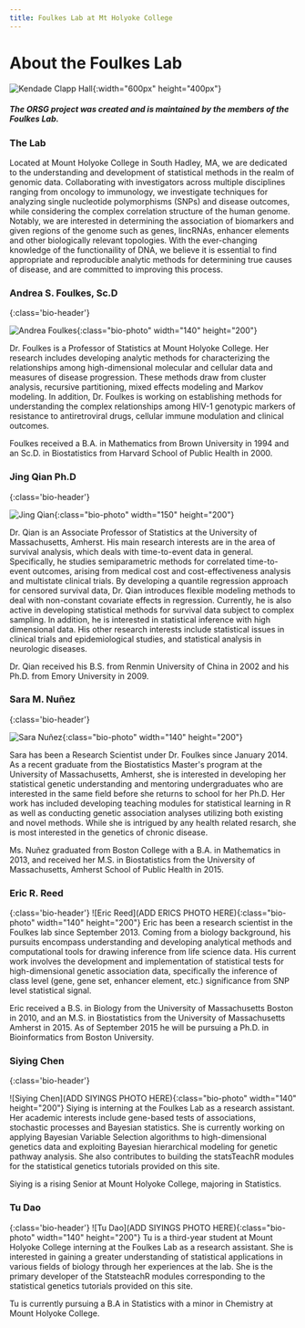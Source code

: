 ```yaml
---
title: Foulkes Lab at Mt Holyoke College
---
```


# About the Foulkes Lab


![Kendade Clapp Hall](KendadeClappHalls.jpg){:width="600px" height="400px"}


##### The ORSG project was created and is maintained by the members of the Foulkes Lab. 


### The Lab
Located at Mount Holyoke College in South Hadley, MA, we are dedicated to the understanding and development of statistical methods in the realm of genomic data. Collaborating with investigators across multiple disciplines ranging from oncology to immunology, we investigate techniques for analyzing single nucleotide polymorphisms (SNPs) and disease outcomes, while considering the complex correlation structure of the human genome. Notably, we are interested in determining the association of biomarkers and given regions of the genome such as genes, lincRNAs, enhancer elements and other biologically relevant topologies. With the ever-changing knowledge of the functionaility of DNA, we believe it is essential to find appropriate and reproducible analytic methods for determining true causes of disease, and are committed to improving this process.

### Andrea S. Foulkes, Sc.D
{:class='bio-header'}

![Andrea Foulkes](foulkes.jpg){:class="bio-photo" width="140" height="200"}


Dr. Foulkes is a Professor of Statistics at Mount Holyoke College. Her research includes developing analytic methods for characterizing the relationships among high-dimensional molecular and cellular data and measures of disease progression. These methods draw from cluster analysis, recursive partitioning, mixed effects modeling and Markov modeling. In addition, Dr. Foulkes is working on establishing methods for understanding the complex relationships among HIV-1 genotypic markers of resistance to antiretroviral drugs, cellular immune modulation and clinical outcomes.

Foulkes received a B.A. in Mathematics from Brown University in 1994 and an Sc.D. in Biostatistics from Harvard School of Public Health in 2000.

### Jing Qian Ph.D
{:class='bio-header'}

![Jing Qian](Jing_Qian.jpg){:class="bio-photo" width="150" height="200"}

Dr. Qian is an Associate Professor of Statistics at the University of Massachusetts, Amherst. His main research interests are in the area of survival analysis, which deals with time-to-event data in general. Specifically, he studies semiparametric methods for correlated time-to-event outcomes, arising from medical cost and cost-effectiveness analysis and multistate clinical trials. By developing a quantile regression approach for censored survival data, Dr. Qian introduces flexible modeling methods to deal with non-constant covariate effects in regression. Currently, he is also active in developing statistical methods for survival data subject to complex sampling. In addition, he is interested in statistical inference with high dimensional data. His other research interests include statistical issues in clinical trials and epidemiological studies, and statistical analysis in neurologic diseases.

Dr. Qian received his B.S. from Renmin University of China in 2002 and his Ph.D. from Emory University in 2009.

### Sara M. Nuñez
{:class='bio-header'}

![Sara Nuñez](sara.jpg){:class="bio-photo" width="140" height="200"}

Sara has been a Research Scientist under Dr. Foulkes since January 2014. As a recent graduate from the Biostatistics Master's program at the University of Massachusetts, Amherst, she is interested in developing her statistical genetic understanding and mentoring undergraduates who are interested in the same field before she returns to school for her Ph.D. Her work has included developing teaching modules for statistical learning in R as well as conducting genetic association analyses utilizing both existing and novel methods. While she is intrigued by any health related resarch, she is most interested in the genetics of chronic disease. 

Ms. Nuñez graduated from Boston College with a B.A. in Mathematics in 2013, and received her M.S. in Biostatistics from the University of Massachusetts, Amherst School of Public Health in 2015.

### Eric R. Reed
{:class='bio-header'}
![Eric Reed](ADD ERICS PHOTO HERE){:class="bio-photo" width="140" height="200"}
Eric has been a research scientist in the Foulkes lab since September 2013.  Coming from a biology background, his pursuits encompass understanding and developing analytical methods and computational tools for drawing inference from life science data. His current work involves the development and implementation of statistical tests for high-dimensional genetic association data, specifically the inference of class level (gene, gene set, enhancer element, etc.) significance from SNP level statistical signal.

Eric received a B.S. in Biology from the University of Massachusetts Boston in 2010, and an M.S. in Biostatistics from the University of Massachusetts Amherst in 2015.  As of September 2015 he will be pursuing a Ph.D. in Bioinformatics from Boston University. 

### Siying Chen
{:class='bio-header'}

![Siying Chen](ADD SIYINGS PHOTO HERE){:class="bio-photo" width="140" height="200"}
Siying is interning at the Foulkes Lab as a research assistant. Her academic interests include gene-based tests of associations, stochastic processes and Bayesian statistics. She is currently working on applying Bayesian Variable Selection algorithms to high-dimensional genetics data and exploiting Bayesian hierarchical modeling for genetic pathway analysis. She also contributes to building the statsTeachR modules for the statistical genetics tutorials provided on this site. 

Siying is a rising Senior at Mount Holyoke College, majoring in Statistics. 


### Tu Dao
{:class='bio-header'}
![Tu Dao](ADD SIYINGS PHOTO HERE){:class="bio-photo" width="140" height="200"}
Tu is a third-year student at Mount Holyoke College interning at the Foulkes Lab as a research assistant. She is interested in gaining a greater understanding of statistical applications in various fields of biology through her experiences at the lab. She is the primary developer of the StatsteachR modules corresponding to the statistical genetics tutorials provided on this site. 

Tu is currently pursuing a B.A in Statistics with a minor in Chemistry at Mount Holyoke College. 

